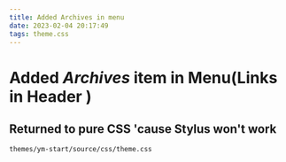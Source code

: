 ```yaml
---
title: Added Archives in menu
date: 2023-02-04 20:17:49
tags: theme.css
---
```

# Added _Archives_ item in Menu(Links in Header )

## Returned to pure CSS 'cause Stylus won't work
`themes/ym-start/source/css/theme.css`
